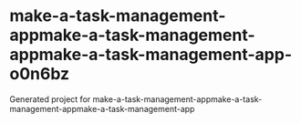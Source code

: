 # make-a-task-management-appmake-a-task-management-appmake-a-task-management-app-o0n6bz
Generated project for make-a-task-management-appmake-a-task-management-appmake-a-task-management-app
